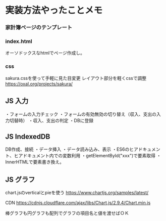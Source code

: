 # 実装方法やったことメモ
### 家計簿ページのテンプレート
### index.html
オーソドックスなhtmlでページ作成し。
### css
sakura.cssを使って手軽に見た目変更
レイアウト部分を軽くcssで調整
https://oxal.org/projects/sakura/

## JS 入力
・フォームの入力チェック
・フォームの有効無効の切り替え（収入、支出の入力切替時）
・収入、支出の判定
・DBに登録

## JS IndexedDB
DB作成、接続
・データ挿入
・データ読み込み、表示
・ES6のヒアドキュメント、ヒアドキュメント内での変数利用
・getElementById("xxx")で要素取得
・InnerHTMLで要素書き換え。


## JS グラフ
chart.jsのverticalとpieを使う
https://www.chartjs.org/samples/latest/

CDN
https://cdnjs.cloudflare.com/ajax/libs/Chart.js/2.9.4/Chart.min.js

棒グラフも円グラフも配列でグラフの項目名と値を渡せばＯＫ
